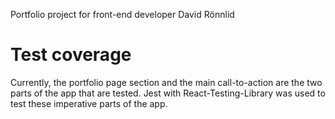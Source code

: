 Portfolio project for front-end developer David Rönnlid

# Test coverage
Currently, the portfolio page section and the main call-to-action are the two parts of the app that are tested. Jest with React-Testing-Library was used to test these imperative parts of the app.
